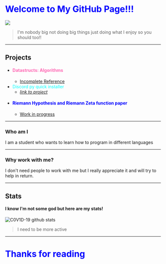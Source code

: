 
# <span style="color:blue">Welcome to My GitHub Page!!!</span>
![](https://komarev.com/ghpvc/?username=Cohen-Koen&color=blue)

> I'm nobody big
 not doing big things
just doing what I enjoy
so you should too!! 

---
## Projects
* #### <span style="color: hotpink">Datastructs: Algorithms</span>
   * [Incomplete Reference](https://github.com/Cohen-Koen/DataStructs/blob/master/Algorithms%20in%20a%20neat%20notebook.ipynb)
* <span style="color:cyan">Discord py quick installer</span>
   * *[link to project](https://github.com/cohen-koen/discord-py-quick-install)*
* #### <span style="color: blue"> Riemann Hypothesis and Riemann Zeta function paper </span>
    * [Work in progress](https://rpubs.com/Cohen_D/RZPV-1)
---

### Who am I
I am a student who wants to learn how to program in different languages
___
### Why work with me?
I don't need people to work with me but I really appreciate it and will try to help in return.
___
## Stats
#### I know I'm not some god but here are my stats!
![C0V1D-19 github stats](https://github-readme-stats.vercel.app/api?username=Cohen-Koen&show_icons=true&theme=radical)
> I need to be more active
---
# <span style="color:blue" >Thanks for reading</span>
